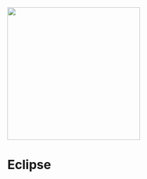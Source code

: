 <img src="https://camo.githubusercontent.com/9dbde1df5ec2bf446838e77150f2e86a33802d080b423f0becb5c3b61231d123/68747470733a2f2f63646e2e646973636f72646170702e636f6d2f6174746163686d656e74732f3839393539393933343532383035373336342f3937363838353333303131383539303530342f6269676765726c6f676f2e706e67" data-canonical-src="[https://gyazo.com/eb5c5741b6a9a16c692170a41a49c858.png](https://cdn.discordapp.com/attachments/899599934528057364/976885330118590504/biggerlogo.png)" width="300" height="300" />

# Eclipse
